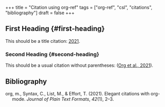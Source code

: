 +++
title = "Citation using org-ref"
tags = ["org-ref", "csl", "citations", "bibliography"]
draft = false
+++

## First Heading {#first-heading}

This should be a title citation: <a href="#citeproc_bib_item_1">2021</a>.


### Second Heading {#second-heading}

This should be a usual citation without parentheses:
(<a href="#citeproc_bib_item_1">Org et al., 2021</a>).

## Bibliography

<style>.csl-entry{text-indent: -1.5em; margin-left: 1.5em;}</style><div class="csl-bib-body">
  <div class="csl-entry"><a id="citeproc_bib_item_1"></a>org, m., Syntax, C., List, M., &#38; Effort, T. (2021). Elegant citations with org-mode. <i>Journal of Plain Text Formats</i>, <i>42</i>(1), 2–3.</div>
</div>
